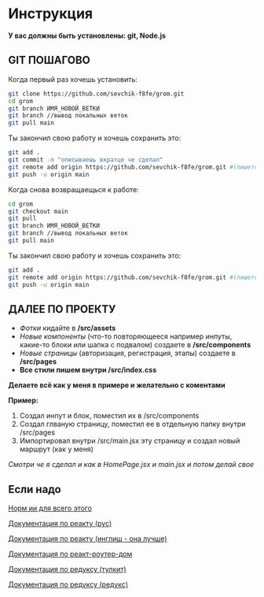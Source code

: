 # Инструкция

**У вас должны быть установлены: git, Node.js**

## GIT ПОШАГОВО

Когда первый раз хочешь установить:

```bash
git clone https://github.com/sevchik-f8fe/grom.git
cd grom
git branch ИМЯ_НОВОЙ_ВЕТКИ
git branch //вывод локальных веток
git pull main
```

Ты закончил свою работу и хочешь сохранить это:

```bash
git add .
git commit -m "описываешь вкратце че сделал"
git remote add origin https://github.com/sevchik-f8fe/grom.git #(пишется один раз)
git push -u origin main
```

Когда снова возвращаещься к работе:

```bash
cd grom
git checkout main
git pull
git branch ИМЯ_НОВОЙ_ВЕТКИ
git branch //вывод локальных веток
git pull main
```

Ты закончил свою работу и хочешь сохранить это:

```bash
git add .
git remote add origin https://github.com/sevchik-f8fe/grom.git #(пишется один раз)
git push -u origin main
```

## ДАЛЕЕ ПО ПРОЕКТУ

- _Фотки_ кидайте в **/src/assets**
- _Новые компоненты_ (что-то повторяющееся например инпуты, какие-то блоки или шапка с подвалом) создаете в **/src/components**
- _Новые страницы_ (авторизация, регистрация, этапы) создаете в **/src/pages**
- **Все стили пишем внутри /src/index.css**

**Делаете всё как у меня в примере и желательно с коментами**

**Пример:**

1. Создал инпут и блок, поместил их в /src/components
2. Создал глваную страницу, поместил ее в отдельную папку внутри /src/pages
3. Импортировал внутри /src/main.jsx эту страницу и создал новый маршрут (как у меня)

_Смотри че я сделал и как в HomePage.jsx и main.jsx и потом делай свое_

## Если надо

[Норм ии для всего этого](https://devv.ai/ru)

[Документация по реакту (рус)](https://ru.legacy.reactjs.org/docs/getting-started.html)

[Документация по реакту (инглиш - она лучше)](https://react.dev/learn)

[Документация по реакт-роутер-дом](https://reactrouter.com)

[Документация по редуксу (тулкит)](https://redux-toolkit.js.org/introduction/getting-started)

[Документация по редуксу (редукс)](https://redux.js.org/introduction/getting-started)
